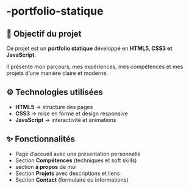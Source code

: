 # -portfolio-statique
## 🎯 Objectif du projet

Ce projet est un **portfolio statique** développé en **HTML5, CSS3 et JavaScript**.

Il présente mon parcours, mes expériences, mes compétences et mes projets d’une manière claire et moderne.

## ⚙️ Technologies utilisées

- **HTML5** → structure des pages
- **CSS3** → mise en forme et design responsive
- **JavaScript**  → interactivité et animations

## ✨ Fonctionnalités

- Page d’accueil avec une présentation personnelle
- Section **Compétences** (techniques et soft skills)
- section **à propos** de moi
- Section **Projets** avec descriptions et liens
- Section **Contact** (formulaire ou informations)
